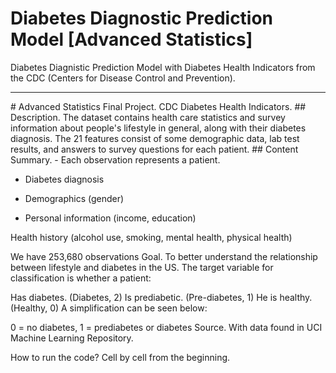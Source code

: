 # Diabetes Diagnostic Prediction Model [Advanced Statistics]
Diabetes Diagnistic Prediction Model with Diabetes Health Indicators from the CDC (Centers for Disease Control and Prevention).
<hr>
# Advanced Statistics Final Project. CDC Diabetes Health Indicators.
## Description.
The dataset contains health care statistics and survey information about people's lifestyle in general, along with their diabetes diagnosis. The 21 features consist of some demographic data, lab test results, and answers to survey questions for each patient.
## Content Summary.
- Each observation represents a patient.

- Diabetes diagnosis

- Demographics (gender)

- Personal information (income, education)

Health history (alcohol use, smoking, mental health, physical health)

We have 253,680 observations
Goal.
To better understand the relationship between lifestyle and diabetes in the US.
The target variable for classification is whether a patient:

Has diabetes. (Diabetes, 2)
Is prediabetic. (Pre-diabetes, 1)
He is healthy. (Healthy, 0)
A simplification can be seen below:

0 = no diabetes, 1 = prediabetes or diabetes
Source.
With data found in UCI Machine Learning Repository.

How to run the code?
Cell by cell from the beginning.
